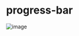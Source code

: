 # progress-bar

![image](https://github.com/user-attachments/assets/38d7c530-5240-41b4-a6ac-9d2897b1d28a)